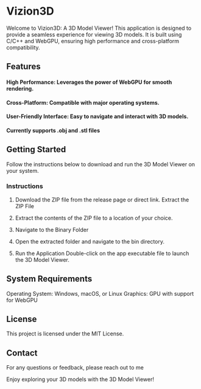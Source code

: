 # Vizion3D
Welcome to Vizion3D: A 3D Model Viewer! This application is designed to provide a seamless experience for viewing 3D models. It is built using C/C++ and WebGPU, ensuring high performance and cross-platform compatibility.

## Features
 #### High Performance: Leverages the power of WebGPU for smooth rendering.
#### Cross-Platform: Compatible with major operating systems.
#### User-Friendly Interface: Easy to navigate and interact with 3D models.
#### Currently supports .obj and .stl files

## Getting Started
Follow the instructions below to download and run the 3D Model Viewer on your system.

### Instructions

1. Download the ZIP file from the release page or direct link.
Extract the ZIP File

2. Extract the contents of the ZIP file to a location of your choice.

3. Navigate to the Binary Folder

4. Open the extracted folder and navigate to the bin directory.

5. Run the Application
  Double-click on the app executable file to launch the 3D Model Viewer.

## System Requirements
Operating System: Windows, macOS, or Linux
Graphics: GPU with support for WebGPU

## License
This project is licensed under the MIT License.

## Contact
For any questions or feedback, please reach out to me

Enjoy exploring your 3D models with the 3D Model Viewer!
